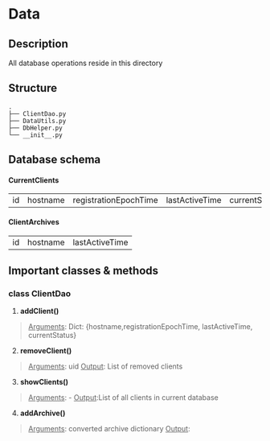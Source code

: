 # Data

## Description
All database operations reside in this directory

## Structure
```
.
├── ClientDao.py
├── DataUtils.py
├── DbHelper.py
└── __init__.py
```

## Database schema

#### CurrentClients
<table>
<tr>
<td>id</td>
<td>hostname</td>
<td>registrationEpochTime</td>
<td>lastActiveTime</td>
<td>currentStatus</td>
<td>lastDataReceivedTime</td>
</tr>
</table>

#### ClientArchives
<table>
<tr>
<td>id</td>
<td>hostname</td>
<td>lastActiveTime</td>
</tr>
</table>


## Important classes & methods 

### class ClientDao
1. **addClient()**
> <u>Arguments</u>:
> Dict: {hostname,registrationEpochTime, lastActiveTime, currentStatus}
2. **removeClient()**
> <u>Arguments</u>: uid
> <u>Output</u>:
> List of removed clients
3. **showClients()**
> <u>Arguments</u>: -
> <u>Output</u>:List of all clients in current database

4. **addArchive()**
> <u>Arguments</u>: converted archive dictionary
> <u>Output</u>: 
